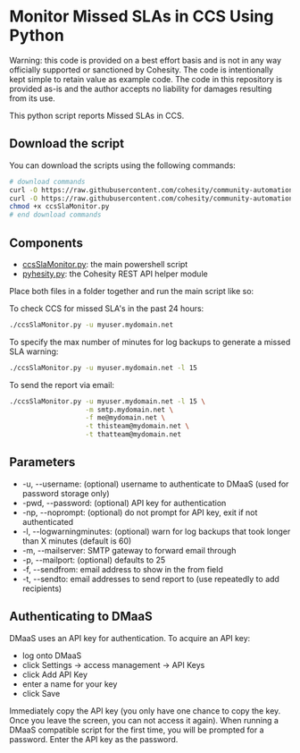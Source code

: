 # Monitor Missed SLAs in CCS Using Python

Warning: this code is provided on a best effort basis and is not in any way officially supported or sanctioned by Cohesity. The code is intentionally kept simple to retain value as example code. The code in this repository is provided as-is and the author accepts no liability for damages resulting from its use.

This python script reports Missed SLAs in CCS.

## Download the script

You can download the scripts using the following commands:

```bash
# download commands
curl -O https://raw.githubusercontent.com/cohesity/community-automation-samples/main/dmaas/python/ccsSlaMonitor/ccsSlaMonitor.py
curl -O https://raw.githubusercontent.com/cohesity/community-automation-samples/main/python/pyhesity.py
chmod +x ccsSlaMonitor.py
# end download commands
```

## Components

* [ccsSlaMonitor.py](https://raw.githubusercontent.com/cohesity/community-automation-samples/main/dmaas/python/ccsSlaMonitor/ccsSlaMonitor.py): the main powershell script
* [pyhesity.py](https://raw.githubusercontent.com/cohesity/community-automation-samples/main/python/pyhesity/pyhesity.py): the Cohesity REST API helper module

Place both files in a folder together and run the main script like so:

To check CCS for missed SLA's in the past 24 hours:

```bash
./ccsSlaMonitor.py -u myuser.mydomain.net
```

To specify the max number of minutes for log backups to generate a missed SLA warning:

```bash
./ccsSlaMonitor.py -u myuser.mydomain.net -l 15
```

To send the report via email:

```bash
./ccsSlaMonitor.py -u myuser.mydomain.net -l 15 \
                   -m smtp.mydomain.net \
                   -f me@mydomain.net \
                   -t thisteam@mydomain.net \
                   -t thatteam@mydomain.net
```

## Parameters

* -u, --username: (optional) username to authenticate to DMaaS (used for password storage only)
* -pwd, --password: (optional) API key for authentication
* -np, --noprompt: (optional) do not prompt for API key, exit if not authenticated
* -l, --logwarningminutes: (optional) warn for log backups that took longer than X minutes (default is 60)
* -m, --mailserver: SMTP gateway to forward email through
* -p, --mailport: (optional) defaults to 25
* -f, --sendfrom: email address to show in the from field
* -t, --sendto: email addresses to send report to (use repeatedly to add recipients)

## Authenticating to DMaaS

DMaaS uses an API key for authentication. To acquire an API key:

* log onto DMaaS
* click Settings -> access management -> API Keys
* click Add API Key
* enter a name for your key
* click Save

Immediately copy the API key (you only have one chance to copy the key. Once you leave the screen, you can not access it again). When running a DMaaS compatible script for the first time, you will be prompted for a password. Enter the API key as the password.

